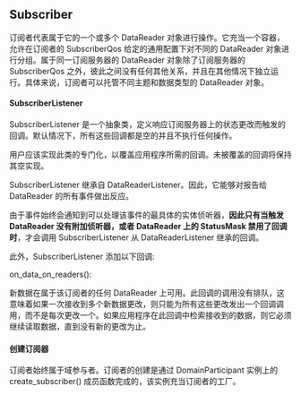 ## Subscriber

订阅者代表属于它的一个或多个 DataReader 对象进行操作。它充当一个容器，允许在订阅者的 SubscriberQos 给定的通用配置下对不同的 DataReader 对象进行分组。属于同一订阅服务器的 DataReader 对象除了订阅服务器的 SubscriberQos 之外，彼此之间没有任何其他关系，并且在其他情况下独立运行。具体来说，订阅者可以托管不同主题和数据类型的 DataReader 对象。





#### SubscriberListener

SubscriberListener 是一个抽象类，定义响应订阅服务器上的状态更改而触发的回调。默认情况下，所有这些回调都是空的并且不执行任何操作。

用户应该实现此类的专门化，以覆盖应用程序所需的回调。未被覆盖的回调将保持其空实现。

SubscriberListener 继承自 DataReaderListener。因此，它能够对报告给 DataReader 的所有事件做出反应。

由于事件始终会通知到可以处理该事件的最具体的实体侦听器，**因此只有当触发 DataReader 没有附加侦听器，或者 DataReader 上的 StatusMask 禁用了回调时**，才会调用 SubscriberListener 从 DataReaderListener 继承的回调。

此外，SubscriberListener 添加以下回调:

on_data_on_readers():

新数据在属于该订阅者的任何 DataReader 上可用。此回调的调用没有排队，这意味着如果一次接收到多个新数据更改，则只能为所有这些更改发出一个回调调用，而不是每次更改一个。如果应用程序在此回调中检索接收到的数据，则它必须继续读取数据，直到没有新的更改为止。



#### 创建订阅器

订阅者始终属于域参与者。订阅者的创建是通过 DomainParticipant 实例上的 create_subscriber() 成员函数完成的，该实例充当订阅者的工厂。